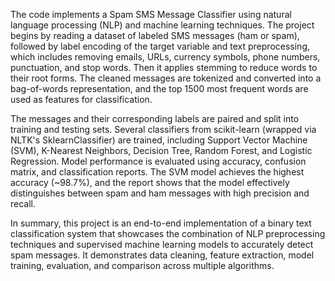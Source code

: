 
The code implements a Spam SMS Message Classifier using natural language processing (NLP) and machine learning techniques. The project begins by reading a dataset of labeled SMS messages (ham or spam), followed by label encoding of the target variable and text preprocessing, which includes removing emails, URLs, currency symbols, phone numbers, punctuation, and stop words. Then it applies stemming to reduce words to their root forms. The cleaned messages are tokenized and converted into a bag-of-words representation, and the top 1500 most frequent words are used as features for classification.

The messages and their corresponding labels are paired and split into training and testing sets. Several classifiers from scikit-learn (wrapped via NLTK's SklearnClassifier) are trained, including Support Vector Machine (SVM), K-Nearest Neighbors, Decision Tree, Random Forest, and Logistic Regression. Model performance is evaluated using accuracy, confusion matrix, and classification reports. The SVM model achieves the highest accuracy (~98.7%), and the report shows that the model effectively distinguishes between spam and ham messages with high precision and recall.

In summary, this project is an end-to-end implementation of a binary text classification system that showcases the combination of NLP preprocessing techniques and supervised machine learning models to accurately detect spam messages. It demonstrates data cleaning, feature extraction, model training, evaluation, and comparison across multiple algorithms.
